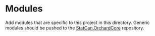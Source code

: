 # Modules

Add modules that are specific to this project in this directory. Generic modules should be pushed to the [StatCan.OrchardCore](https://github.com/StatCan/StatCan.OrchardCore) repository.
